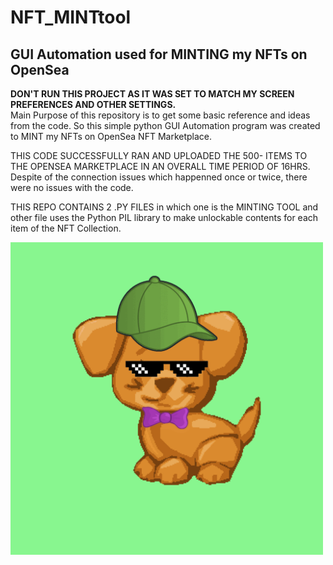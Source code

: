 # NFT_MINTtool
<h2>GUI Automation used for MINTING my NFTs on OpenSea</h2>

<div style = "font-weight: bold;">DON'T RUN THIS PROJECT AS IT WAS SET TO MATCH MY SCREEN PREFERENCES AND OTHER SETTINGS.</div>
Main Purpose of this repository is to get some basic reference and ideas from the code.
So this simple python GUI Automation program was created to MINT my NFTs on OpenSea NFT Marketplace.

THIS CODE SUCCESSFULLY RAN AND UPLOADED THE 500- ITEMS TO THE OPENSEA MARKETPLACE IN AN OVERALL TIME PERIOD OF 16HRS. Despite of the connection issues which happenned once or twice, there were no issues with the code. 

THIS REPO CONTAINS 2 .PY FILES in which one is the MINTING TOOL and other file uses the Python PIL library to make unlockable contents for each item of the NFT Collection.


<img src="puppy.gif" width="500" height="500" style = "margin: auto;" />
